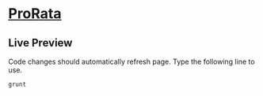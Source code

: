 # [ProRata](http://www.prorata.com/)

## Live Preview
Code changes should automatically refresh page. Type the following line to use.

```
grunt
```

